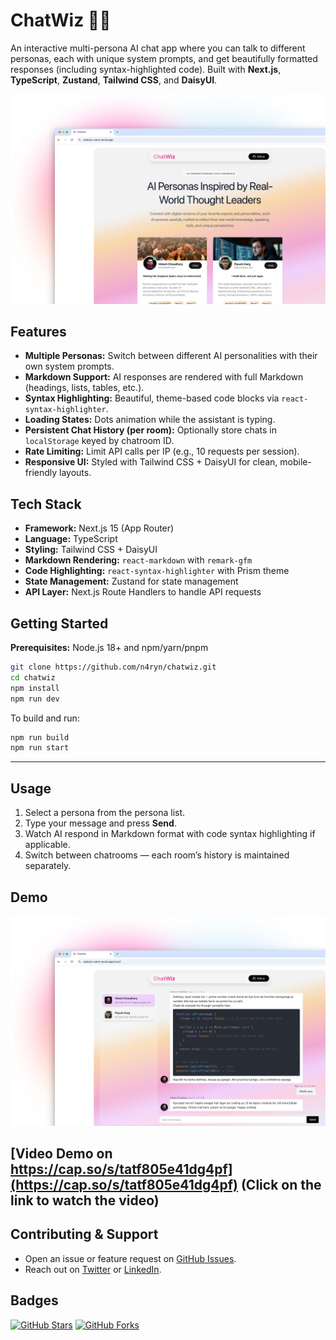 # ChatWiz 🤖💬

An interactive multi-persona AI chat app where you can talk to different personas, each with unique system prompts, and get beautifully formatted responses (including syntax-highlighted code). Built with **Next.js**, **TypeScript**, **Zustand**, **Tailwind CSS**, and **DaisyUI**.

![Project Screenshot](./public/project.png)

## Features

- **Multiple Personas:** Switch between different AI personalities with their own system prompts.
- **Markdown Support:** AI responses are rendered with full Markdown (headings, lists, tables, etc.).
- **Syntax Highlighting:** Beautiful, theme-based code blocks via `react-syntax-highlighter`.
- **Loading States:** Dots animation while the assistant is typing.
- **Persistent Chat History (per room):** Optionally store chats in `localStorage` keyed by chatroom ID.
- **Rate Limiting:** Limit API calls per IP (e.g., 10 requests per session).
- **Responsive UI:** Styled with Tailwind CSS + DaisyUI for clean, mobile-friendly layouts.

## Tech Stack

- **Framework:** Next.js 15 (App Router)
- **Language:** TypeScript
- **Styling:** Tailwind CSS + DaisyUI
- **Markdown Rendering:** `react-markdown` with `remark-gfm`
- **Code Highlighting:** `react-syntax-highlighter` with Prism theme
- **State Management:** Zustand for state management
- **API Layer:** Next.js Route Handlers to handle API requests

## Getting Started

**Prerequisites:** Node.js 18+ and npm/yarn/pnpm

```bash
git clone https://github.com/n4ryn/chatwiz.git
cd chatwiz
npm install
npm run dev
```

To build and run:

```bash
npm run build
npm run start
```

---

## Usage

1. Select a persona from the persona list.
2. Type your message and press **Send**.
3. Watch AI respond in Markdown format with code syntax highlighting if applicable.
4. Switch between chatrooms — each room’s history is maintained separately.

## Demo

![Chat Screenshot](./public/chat.png)

## [Video Demo on https://cap.so/s/tatf805e41dg4pf](https://cap.so/s/tatf805e41dg4pf) (Click on the link to watch the video)

## Contributing & Support

- Open an issue or feature request on [GitHub Issues](https://github.com/n4ryn/chatwiz/issues).
- Reach out on [Twitter](https://x.com/n4ryn_) or [LinkedIn](https://www.linkedin.com/in/n4ryn/).

## Badges

[![GitHub Stars](https://img.shields.io/github/stars/n4ryn/chatwiz?style=for-the-badge&color=1a1b27&logo=github&logoColor=FFFFFF)](https://github.com/n4ryn/chatwiz/stargazers)
[![GitHub Forks](https://img.shields.io/github/forks/n4ryn/chatwiz?style=for-the-badge&color=1a1b27&logo=github&logoColor=FFFFFF)](https://github.com/n4ryn/chatwiz/network)
